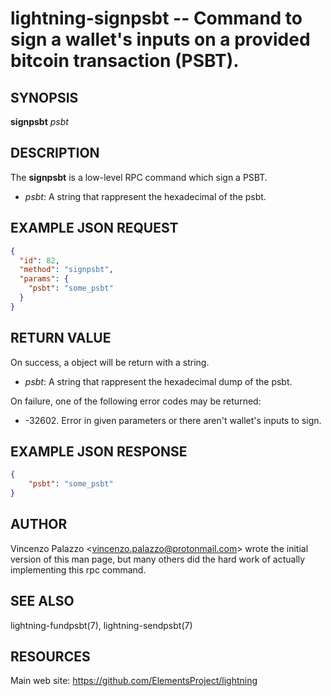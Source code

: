 lightning-signpsbt -- Command to sign a wallet's inputs on a provided bitcoin transaction (PSBT).
============================================================

SYNOPSIS
--------

**signpsbt** *psbt*

DESCRIPTION
-----------

The **signpsbt** is a low-level RPC command which sign a PSBT.

- *psbt*: A string that rappresent the hexadecimal of the psbt.

EXAMPLE JSON REQUEST
------------
```json
{
  "id": 82,
  "method": "signpsbt",
  "params": {
    "psbt": "some_psbt"
  }
}
```

RETURN VALUE
------------

On success, a object will be return with a string.

- *psbt*: A string that rappresent the hexadecimal dump of the psbt.

On failure, one of the following error codes may be returned:

- -32602. Error in given parameters or there aren't wallet's inputs to sign.

EXAMPLE JSON RESPONSE
-----
```json
{
    "psbt": "some_psbt"
}
```


AUTHOR
------

Vincenzo Palazzo <<vincenzo.palazzo@protonmail.com>> wrote the initial version of this man page, but many others did the hard work of actually implementing this rpc command.

SEE ALSO
--------

lightning-fundpsbt(7), lightning-sendpsbt(7)

RESOURCES
---------

Main web site: <https://github.com/ElementsProject/lightning>
